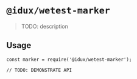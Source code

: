 # `@idux/wetest-marker`

> TODO: description

## Usage

```
const marker = require('@idux/wetest-marker');

// TODO: DEMONSTRATE API
```
